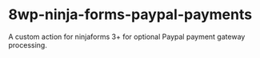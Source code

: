 # 8wp-ninja-forms-paypal-payments
A custom action for ninjaforms 3+ for optional Paypal payment gateway processing. 
